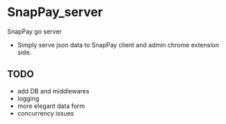# SnapPay_server
SnapPay go server

- Simply serve json data to SnapPay client and admin chrome extension side.
## TODO
- add DB and middlewares 
- logging
- more elegant data form
- concurrency issues

